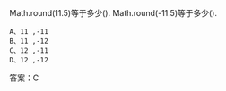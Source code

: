 Math.round(11.5)等于多少(). Math.round(-11.5)等于多少().
```  
A、11 ,-11   
B、11 ,-12   
C、12 ,-11   
D、12 ,-12
```

答案：C
